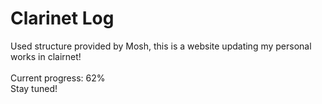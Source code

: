 # Clarinet Log

Used structure provided by Mosh, this is a website updating my personal works in clairnet!
</br>
</br>
Current progress: 62%
</br>
Stay tuned!
